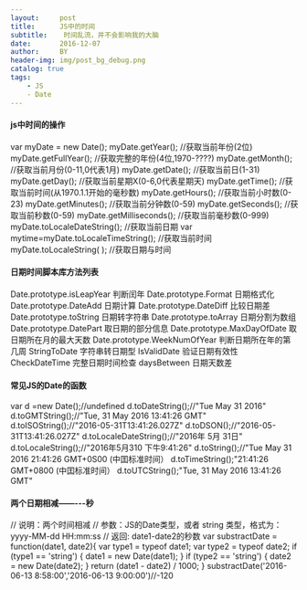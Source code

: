 ```yaml
---
layout:     post
title:      JS中的时间
subtitle:    时间乱流，并不会影响我的大脑
date:       2016-12-07
author:     BY
header-img: img/post_bg_debug.png
catalog: true
tags:
    - JS
    - Date
---
```


#### js中时间的操作

var myDate = new Date();
myDate.getYear();        //获取当前年份(2位)
myDate.getFullYear();    //获取完整的年份(4位,1970-????)
myDate.getMonth();       //获取当前月份(0-11,0代表1月)
myDate.getDate();        //获取当前日(1-31)
myDate.getDay();         //获取当前星期X(0-6,0代表星期天)
myDate.getTime();        //获取当前时间(从1970.1.1开始的毫秒数)
myDate.getHours();       //获取当前小时数(0-23)
myDate.getMinutes();     //获取当前分钟数(0-59)
myDate.getSeconds();     //获取当前秒数(0-59)
myDate.getMilliseconds();    //获取当前毫秒数(0-999)
myDate.toLocaleDateString();     //获取当前日期
var mytime=myDate.toLocaleTimeString();     //获取当前时间
myDate.toLocaleString( );        //获取日期与时间

#### 日期时间脚本库方法列表
Date.prototype.isLeapYear 判断闰年
Date.prototype.Format 日期格式化
Date.prototype.DateAdd 日期计算
Date.prototype.DateDiff 比较日期差
Date.prototype.toString 日期转字符串
Date.prototype.toArray 日期分割为数组
Date.prototype.DatePart 取日期的部分信息
Date.prototype.MaxDayOfDate 取日期所在月的最大天数
Date.prototype.WeekNumOfYear 判断日期所在年的第几周
StringToDate 字符串转日期型
IsValidDate 验证日期有效性
CheckDateTime 完整日期时间检查
daysBetween 日期天数差

#### 常见JS的Date的函数
var d =new Date();//undefined
d.toDateString();//"Tue May 31 2016"
d.toGMTString();//"Tue, 31 May 2016 13:41:26 GMT"
d.toISOString();//"2016-05-31T13:41:26.027Z"
d.toDSON();//"2016-05-31T13:41:26.027Z"
d.toLocaleDateString();//"2016年 5月 31日"
d.toLocaleString();//"2016年5月310 下牛9:41:26"
d.toString();//"Tue May 31 2016 21:41:26 GMT+0S00 (中囯标准时间）
d.toTimeString();"21:41:26 GMT+0800 (中囯标准时间）
d.toUTCString();"Tue, 31 May 2016 13:41:26 GMT"

#### 两个日期相减——---秒
// 说明：两个时间相减
// 参数：JS的Date类型，或者 string 类型，格式为：yyyy-MM-dd HH:mm:ss
// 返回: date1-date2的秒数
var substractDate = function(date1, date2){
    var type1 = typeof date1;
    var type2 = typeof date2;
    if (type1 == 'string')
    {
        date1 = new Date(date1);
    }
    if (type2 == 'string')
    {
        date2 = new Date(date2);
    }
    return (date1 - date2) / 1000;
}
substractDate('2016-06-13 8:58:00','2016-06-13 9:00:00')//-120
